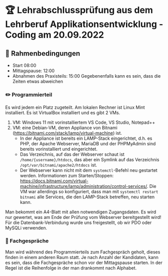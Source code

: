 # :trophy: Lehrabschlussprüfung aus dem Lehrberuf Applikationsentwicklung - Coding am 20.09.2022

## :closed_book: Rahmenbedingungen

- Start 08:00
- Mittagspause: 12:00
- Abnahmen des Praxisteils: 15:00
Gegebenenfalls kann es sein, dass die Zeiten etwas abweichen

### :pencil2: Programmierteil

Es wird jedem ein Platz zugeteilt. Am lokalen Rechner ist Linux Mint installiert. Es ist VirtualBox installiert und es gibt 2 VMs.
1. VM: Windows 11 mit vorinstalliertem VS Code, VS Studio, Notepad++
2. VM: eine Debian-VM, deren Appliance von Bitnami (https://bitnami.com/stack/lamp/virtual-machine) ist. 
    - In der Appliance ist bereits ein LAMP-Stack eingerichtet, d.h. es PHP, der Apache Webserver, MariaDB und der PHPMyAdmin sind bereits vorinstalliert und eingerichtet.
    - Das Verzeichnis, auf das der Webserver schaut ist ```/home/{username}/htdocs```, das aber ein Symlink auf das Verzeichnis ```/opt/var/bitnami/apache2/htdocs``` ist. 
    - Der Webserver kann nicht mit dem ```systemctl```-Befehl neu gestartet werden. Informationen zum Starten/Stoppen: https://docs.bitnami.com/virtual-machine/infrastructure/lamp/administration/control-services/. 
Die VM war allerdings so konfiguriert, dass man mit ```systemctl restart bitnami``` alle Services, die den LAMP-Stack betreffen, neu starten kann.

Man bekommt ein A4-Blatt mit allen notwendigen Zugangsdaten.
Es wird nur gewertet, was am Ende der Prüfung vom Webserver bereitgestellt wird!
Für die Datenbank-Verbindung wurde uns freigestellt, ob wir PDO oder MySQLi verwenden.


### :speech_balloon: Fachgespräche

Man wird während des Programmierteils zum Fachgespräch geholt, dieses finden in einem anderen Raum statt. Je nach Anzahl der Kandidaten, kann es sein, dass die Fachgespräche schon vor der Mittagspause starten. In der Regel ist die Reihenfolge in der man drankommt nach Alphabet.

